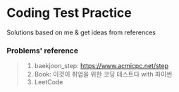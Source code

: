 # Coding Test Practice

Solutions based on me & get ideas from references

### Problems' reference

> 1. baekjoon_step: https://www.acmicpc.net/step
> 2. Book: 이것이 취업을 위한 코딩 테스트다 with 파이썬
> 3. LeetCode
